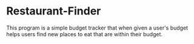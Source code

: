 # Restaurant-Finder
This program is a simple budget tracker that when given a user's budget helps users find new places to eat  that are within their budget.
